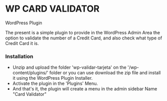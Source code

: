 # WP CARD VALIDATOR
WordPress Plugin

The present is a simple plugin to provide in the WordPress Admin Area the option to validate the number of a Credit Card, and also check what type of Credit Card it is.


### Installation
* Unzip and upload the folder 'wp-validar-tarjeta' on the '/wp-content/plugins/' folder or you can use download the zip file and install it using the WordPress Plugin Installer.
* Activate the plugin in the 'Plugins' Menu.
* And that's it, the plugin will create a menu in the admin sidebar Name "Card Validator"
